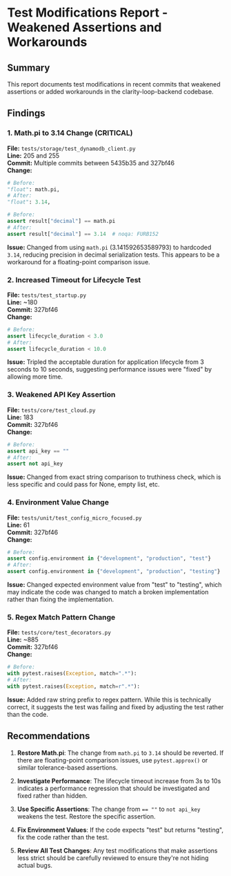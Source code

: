 # Test Modifications Report - Weakened Assertions and Workarounds

## Summary

This report documents test modifications in recent commits that weakened assertions or added workarounds in the clarity-loop-backend codebase.

## Findings

### 1. Math.pi to 3.14 Change (CRITICAL)

**File:** `tests/storage/test_dynamodb_client.py`  
**Line:** 205 and 255  
**Commit:** Multiple commits between 5435b35 and 327bf46  
**Change:**

```python
# Before:
"float": math.pi,
# After:  
"float": 3.14,

# Before:
assert result["decimal"] == math.pi
# After:
assert result["decimal"] == 3.14  # noqa: FURB152
```

**Issue:** Changed from using `math.pi` (3.141592653589793) to hardcoded `3.14`, reducing precision in decimal serialization tests. This appears to be a workaround for a floating-point comparison issue.

### 2. Increased Timeout for Lifecycle Test

**File:** `tests/test_startup.py`  
**Line:** ~180  
**Commit:** 327bf46  
**Change:**

```python
# Before:
assert lifecycle_duration < 3.0
# After:
assert lifecycle_duration < 10.0
```

**Issue:** Tripled the acceptable duration for application lifecycle from 3 seconds to 10 seconds, suggesting performance issues were "fixed" by allowing more time.

### 3. Weakened API Key Assertion

**File:** `tests/core/test_cloud.py`  
**Line:** 183  
**Commit:** 327bf46  
**Change:**

```python
# Before:
assert api_key == ""
# After:
assert not api_key
```

**Issue:** Changed from exact string comparison to truthiness check, which is less specific and could pass for None, empty list, etc.

### 4. Environment Value Change

**File:** `tests/unit/test_config_micro_focused.py`  
**Line:** 61  
**Commit:** 327bf46  
**Change:**

```python
# Before:
assert config.environment in {"development", "production", "test"}
# After:
assert config.environment in {"development", "production", "testing"}
```

**Issue:** Changed expected environment value from "test" to "testing", which may indicate the code was changed to match a broken implementation rather than fixing the implementation.

### 5. Regex Match Pattern Change

**File:** `tests/core/test_decorators.py`  
**Line:** ~885  
**Commit:** 327bf46  
**Change:**

```python
# Before:
with pytest.raises(Exception, match=".*"):
# After:
with pytest.raises(Exception, match=r".*"):
```

**Issue:** Added raw string prefix to regex pattern. While this is technically correct, it suggests the test was failing and fixed by adjusting the test rather than the code.

## Recommendations

1. **Restore Math.pi**: The change from `math.pi` to `3.14` should be reverted. If there are floating-point comparison issues, use `pytest.approx()` or similar tolerance-based assertions.

2. **Investigate Performance**: The lifecycle timeout increase from 3s to 10s indicates a performance regression that should be investigated and fixed rather than hidden.

3. **Use Specific Assertions**: The change from `== ""` to `not api_key` weakens the test. Restore the specific assertion.

4. **Fix Environment Values**: If the code expects "test" but returns "testing", fix the code rather than the test.

5. **Review All Test Changes**: Any test modifications that make assertions less strict should be carefully reviewed to ensure they're not hiding actual bugs.
